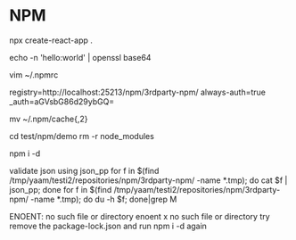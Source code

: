 # NPM

npx create-react-app .

echo -n 'hello:world' | openssl base64

vim ~/.npmrc

registry=http://localhost:25213/npm/3rdparty-npm/
always-auth=true
_auth=aGVsbG86d29ybGQ=

mv ~/.npm/cache{,2}

cd test/npm/demo
rm -r node_modules

npm i -d

validate json using json_pp
for f in $(find /tmp/yaam/testi2/repositories/npm/3rdparty-npm/ -name *.tmp); do cat $f | json_pp; done
for f in $(find /tmp/yaam/testi2/repositories/npm/3rdparty-npm/ -name *.tmp); do du -h $f; done|grep M


ENOENT: no such file or directory
enoent x no such file or directory
try remove the package-lock.json
and run npm i -d again